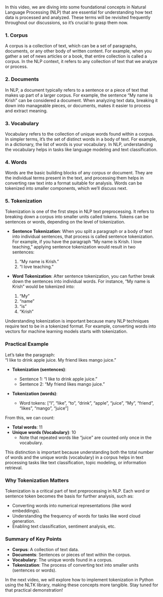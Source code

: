 In this video, we are diving into some foundational concepts in Natural Language Processing (NLP) that are essential for understanding how text data is processed and analyzed. These terms will be revisited frequently throughout our discussions, so it’s crucial to grasp them now.

### 1. **Corpus**  

A corpus is a collection of text, which can be a set of paragraphs, documents, or any other body of written content. For example, when you gather a set of news articles or a book, that entire collection is called a corpus. In the NLP context, it refers to any collection of text that we analyze or process.

### 2. **Documents**  

In NLP, a document typically refers to a sentence or a piece of text that makes up part of a larger corpus. For example, the sentence “My name is Krish” can be considered a document. When analyzing text data, breaking it down into manageable pieces, or documents, makes it easier to process and extract meaning.

### 3. **Vocabulary**  

Vocabulary refers to the collection of unique words found within a corpus. In simpler terms, it’s the set of distinct words in a body of text. For example, in a dictionary, the list of words is your vocabulary. In NLP, understanding the vocabulary helps in tasks like language modeling and text classification.

### 4. **Words**  

Words are the basic building blocks of any corpus or document. They are the individual terms present in the text, and processing them helps in converting raw text into a format suitable for analysis. Words can be tokenized into smaller components, which we’ll discuss next.

### 5. **Tokenization**  

Tokenization is one of the first steps in NLP text preprocessing. It refers to breaking down a corpus into smaller units called tokens. Tokens can be sentences or words, depending on the level of tokenization.

- **Sentence Tokenization**: When you split a paragraph or a body of text into individual sentences, that process is called sentence tokenization. For example, if you have the paragraph “My name is Krish. I love teaching,” applying sentence tokenization would result in two sentences:
     1. “My name is Krish.”
     2. “I love teaching.”

- **Word Tokenization**: After sentence tokenization, you can further break down the sentences into individual words. For instance, “My name is Krish” would be tokenized into:
     1. “My”
     2. “name”
     3. “is”
     4. “Krish”

Understanding tokenization is important because many NLP techniques require text to be in a tokenized format. For example, converting words into vectors for machine learning models starts with tokenization.

### Practical Example  

Let’s take the paragraph:  
“I like to drink apple juice. My friend likes mango juice.”

- **Tokenization (sentences)**:  
  - Sentence 1: “I like to drink apple juice.”
  - Sentence 2: “My friend likes mango juice.”

- **Tokenization (words)**:  
  - Word tokens: [“I”, “like”, “to”, “drink”, “apple”, “juice”, “My”, “friend”, “likes”, “mango”, “juice”]

From this, we can count:

- **Total words**: 11  
- **Unique words (Vocabulary)**: 10  
  - Note that repeated words like “juice” are counted only once in the vocabulary.

This distinction is important because understanding both the total number of words and the unique words (vocabulary) in a corpus helps in text processing tasks like text classification, topic modeling, or information retrieval.

### Why Tokenization Matters

Tokenization is a critical part of text preprocessing in NLP. Each word or sentence token becomes the basis for further analysis, such as:

- Converting words into numerical representations (like word embeddings).
- Understanding the frequency of words for tasks like word cloud generation.
- Enabling text classification, sentiment analysis, etc.

### Summary of Key Points

- **Corpus**: A collection of text data.
- **Documents**: Sentences or pieces of text within the corpus.
- **Vocabulary**: The unique words found in a corpus.
- **Tokenization**: The process of converting text into smaller units (sentences or words).

In the next video, we will explore how to implement tokenization in Python using the NLTK library, making these concepts more tangible. Stay tuned for that practical demonstration!
